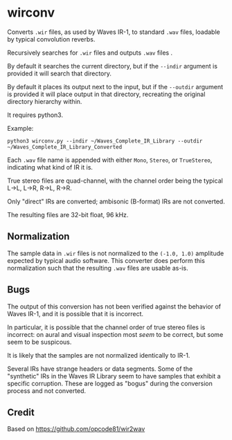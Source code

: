 # wirconv

Converts `.wir` files, as used by Waves IR-1,
to standard `.wav` files,
loadable by typical convolution reverbs.

Recursively searches for `.wir` files and outputs `.wav` files .

By default it searches the current directory,
but if the `--indir` argument is provided it will search that directory.

By default it places its output next to the input,
but if the `--outdir` argument is provided it will place output in that directory,
recreating the original directory hierarchy within.

It requires python3.

Example:

```
python3 wirconv.py --indir ~/Waves_Complete_IR_Library --outdir ~/Waves_Complete_IR_Library_Converted
```

Each `.wav` file name is appended with either
`Mono`, `Stereo`, or `TrueStereo`,
indicating what kind of IR it is.

True stereo files are quad-channel,
with the channel order being the typical
L->L, L->R, R->L, R->R.

Only "direct" IRs are converted;
ambisonic (B-format) IRs are not converted.

The resulting files are 32-bit float, 96 kHz.


## Normalization

The sample data in `.wir` files is not normalized to the `(-1.0, 1.0)`
amplitude expected by typical audio software.
This converter does perform this normalization
such that the resulting `.wav` files are usable as-is.


## Bugs

The output of this conversion has not been
verified against the behavior of Waves IR-1,
and it is possible that it is incorrect.

In particular, it is possible that the channel order
of true stereo files is incorrect:
on aural and visual inspection most _seem_ to be correct,
but some seem to be suspicous.

It is likely that the samples are not normalized
identically to IR-1.

Several IRs have strange headers or data segments.
Some of the "synthetic" IRs in the Waves IR Library
seem to have samples that exhibit a specific corruption.
These are logged as "bogus" during the conversion process
and not converted.


## Credit

Based on https://github.com/opcode81/wir2wav

